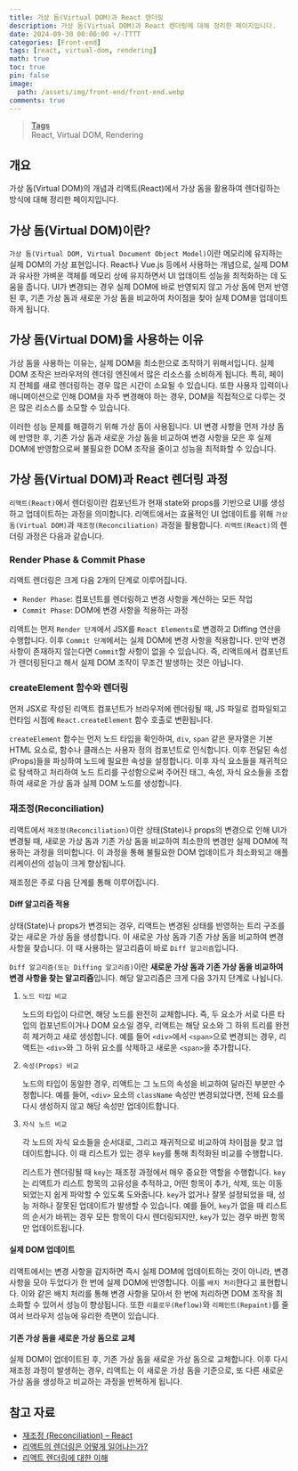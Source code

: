 ```yaml
---
title: 가상 돔(Virtual DOM)과 React 렌더링
description: 가상 돔(Virtual DOM)과 React 렌더링에 대해 정리한 페이지입니다.
date: 2024-09-30 00:00:00 +/-TTTT
categories: [Front-end]
tags: [react, virtual-dom, rendering]
math: true
toc: true
pin: false
image:
  path: /assets/img/front-end/front-end.webp
comments: true
---
```


<blockquote class="prompt-info"><p><strong><u>Tags</u></strong> <br />
React, Virtual DOM, Rendering</p></blockquote>

## 개요

가상 돔(Virtual DOM)의 개념과 리액트(React)에서 가상 돔을 활용하여 렌더링하는 방식에 대해 정리한 페이지입니다.

## 가상 돔(Virtual DOM)이란?

`가상 돔(Virtual DOM, Virtual Document Object Model)`이란 메모리에 유지하는 실제 DOM의 가상 표현입니다. React나 Vue.js 등에서 사용하는 개념으로, 실제 DOM과 유사한 가벼운 객체를 메모리 상에 유지하면서 UI 업데이트 성능을 최적화하는 데 도움을 줍니다. UI가 변경되는 경우 실제 DOM에 바로 반영되지 않고 가상 돔에 먼저 반영된 후, 기존 가상 돔과 새로운 가상 돔을 비교하여 차이점을 찾아 실제 DOM을 업데이트하게 됩니다.

## 가상 돔(Virtual DOM)을 사용하는 이유

가상 돔을 사용하는 이유는, 실제 DOM을 최소한으로 조작하기 위해서입니다. 실제 DOM 조작은 브라우저의 렌더링 엔진에서 많은 리소스를 소비하게 됩니다. 특히, 페이지 전체를 새로 렌더링하는 경우 많은 시간이 소요될 수 있습니다. 또한 사용자 입력이나 애니메이션으로 인해 DOM을 자주 변경해야 하는 경우, DOM을 직접적으로 다루는 것은 많은 리소스를 소모할 수 있습니다.

이러한 성능 문제를 해결하기 위해 가상 돔이 사용됩니다. UI 변경 사항을 먼저 가상 돔에 반영한 후, 기존 가상 돔과 새로운 가상 돔을 비교하여 변경 사항을 모은 후 실제 DOM에 반영함으로써 불필요한 DOM 조작을 줄이고 성능을 최적화할 수 있습니다.

## 가상 돔(Virtual DOM)과 React 렌더링 과정

`리액트(React)`에서 렌더링이란 컴포넌트가 현재 state와 props를 기반으로 UI를 생성하고 업데이트하는 과정을 의미합니다. 리액트에서는 효율적인 UI 업데이트를 위해 `가상 돔(Virtual DOM)`과 `재조정(Reconciliation)` 과정을 활용합니다.
`리액트(React)`의 렌더링 과정은 다음과 같습니다.

### Render Phase & Commit Phase

리액트 렌더링은 크게 다음 2개의 단계로 이루어집니다.

- `Render Phase`: 컴포넌트를 렌더링하고 변경 사항을 계산하는 모든 작업
- `Commit Phase`: DOM에 변경 사항을 적용하는 과정

리액트는 먼저 `Render 단계`에서 JSX를 `React Elements`로 변경하고 Diffing 연산을 수행합니다. 이후 `Commit 단계`에서는 실제 DOM에 변경 사항을 적용합니다. 만약 변경 사항이 존재하지 않는다면 `Commit`할 사항이 없을 수 있습니다. 즉, 리액트에서 컴포넌트가 렌더링된다고 해서 실제 DOM 조작이 무조건 발생하는 것은 아닙니다.

### createElement 함수와 렌더링

먼저 JSX로 작성된 리액트 컴포넌트가 브라우저에 렌더링될 때, JS 파일로 컴파일되고 런타임 시점에 `React.createElement` 함수 호출로 변환됩니다.

`createElement` 함수는 먼저 노드 타입을 확인하여, `div`, `span` 같은 문자열은 기본 HTML 요소로, 함수나 클래스는 사용자 정의 컴포넌트로 인식합니다. 이후 전달된 속성(Props)들을 파싱하여 노드에 필요한 속성을 설정합니다. 이후 자식 요소들을 재귀적으로 탐색하고 처리하여 노드 트리를 구성함으로써 주어진 태그, 속성, 자식 요소들을 조합하여 새로운 가상 돔과 실제 DOM 노드를 생성합니다.

### 재조정(Reconciliation)

리액트에서 `재조정(Reconciliation)`이란 상태(State)나 props의 변경으로 인해 UI가 변경될 때, 새로운 가상 돔과 기존 가상 돔을 비교하여 최소한의 변경만 실제 DOM에 적용하는 과정을 의미합니다. 이 과정을 통해 불필요한 DOM 업데이트가 최소화되고 애플리케이션의 성능이 크게 향상됩니다.

재조정은 주로 다음 단계를 통해 이루어집니다.

#### Diff 알고리즘 적용

상태(State)나 props가 변경되는 경우, 리액트는 변경된 상태를 반영하는 트리 구조를 갖는 새로운 가상 돔을 생성합니다. 이 새로운 가상 돔과 기존 가상 돔을 비교하여 변경 사항을 찾습니다. 이 때 사용하는 알고리즘이 바로 `Diff 알고리즘`입니다.

`Diff 알고리즘(또는 Diffing 알고리즘)`이란 <b>새로운 가상 돔과 기존 가상 돔을 비교하여 변경 사항을 찾는 알고리즘</b>입니다. 해당 알고리즘은 크게 다음 3가지 단계로 나뉩니다.

1. `노드 타입 비교`

   노드의 타입이 다르면, 해당 노드를 완전히 교체합니다. 즉, 두 요소가 서로 다른 타입의 컴포넌트이거나 DOM 요소일 경우, 리액트는 해당 요소와 그 하위 트리를 완전히 제거하고 새로 생성합니다. 예를 들어 `<div>`에서 `<span>`으로 변경되는 경우, 리액트는 `<div>`와 그 하위 요소를 삭제하고 새로운 `<span>`을 추가합니다.

2. `속성(Props) 비교`

   노드의 타입이 동일한 경우, 리액트는 그 노드의 속성을 비교하여 달라진 부분만 수정합니다. 예를 들어, `<div>` 요소의 `className` 속성만 변경되었다면, 전체 요소를 다시 생성하지 않고 해당 속성만 업데이트합니다.

3. `자식 노드 비교`

   각 노드의 자식 요소들을 순서대로, 그리고 재귀적으로 비교하여 차이점을 찾고 업데이트합니다. 이 때 리스트가 있는 경우 `key`를 통해 최적화된 비교를 수행합니다.

   리스트가 렌더링될 때 `key`는 재조정 과정에서 매우 중요한 역할을 수행합니다. `key`는 리액트가 리스트 항목의 고유성을 추적하고, 어떤 항목이 추가, 삭제, 또는 이동되었는지 쉽게 파악할 수 있도록 도와줍니다. `key`가 없거나 잘못 설정되었을 때, 성능 저하나 잘못된 업데이트가 발생할 수 있습니다. 예를 들어, `key`가 없을 때 리스트의 순서가 바뀌는 경우 모든 항목이 다시 렌더링되지만, `key`가 있는 경우 바뀐 항목만 업데이트됩니다.

#### 실제 DOM 업데이트

리액트에서는 변경 사항을 감지하면 즉시 실제 DOM에 업데이트하는 것이 아니라, 변경 사항을 모아 두었다가 한 번에 실제 DOM에 반영합니다. 이를 `배치 처리`한다고 표현합니다. 이와 같은 배치 처리를 통해 변경 사항을 모아서 한 번에 처리하면 DOM 조작을 최소화할 수 있어서 성능이 향상됩니다. 또한 `리플로우(Reflow)`와 `리페인트(Repaint)`를 줄여서 브라우저 성능에 유리한 측면이 있습니다.

#### 기존 가상 돔을 새로운 가상 돔으로 교체

실제 DOM이 업데이트된 후, 기존 가상 돔을 새로운 가상 돔으로 교체합니다. 이후 다시 재조정 과정이 발생하는 경우, 리액트는 이 새로운 가상 돔을 기준으로, 또 다른 새로운 가상 돔을 생성하고 비교하는 과정을 반복하게 됩니다.

## 참고 자료

- <a href="https://ko.legacy.reactjs.org/docs/reconciliation.html" target="_blank">재조정 (Reconciliation) – React</a>
- <a href="https://yceffort.kr/2022/04/deep-dive-in-react-rendering" target="_blank">리액트의 렌더링은 어떻게 일어나는가?</a>
- <a href="https://hyunjinlee.com/blog/%EB%A6%AC%EC%95%A1%ED%8A%B8%20%EB%A0%8C%EB%8D%94%EB%A7%81%EC%97%90%20%EB%8C%80%ED%95%9C%20%EC%9D%B4%ED%95%B4" target="_blank">리액트 렌더링에 대한 이해</a>
